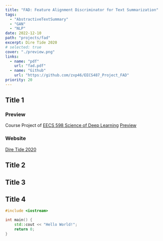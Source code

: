 ```yaml
---
title: "FAD: Feature Alignment Discriminator for Text Summarization"
tags:
  - "AbstractiveTextSummary"
  - "GAN"
  - "NLP"
date: 2022-12-10
path: "projects/fad"
excerpt: Dire Tide 2020
# selected: true
cover: "./preview.png"
links:
  - name: "pdf"
    url: "fad.pdf"
  - name: "Github"
    url: "https://github.com/zxp46/EECS487_Project_FAD"
priority: 20
---
```


## Title 1

### Preview
Course Project of [EECS 598 Science of Deep Learning](https://docs.google.com/document/d/1u4llb2tjRb47wPBA4fEaHRxuvwDEwuUbs8vfBANVIy4/edit)
[Preview](./preview.png)

### Website

[Dire Tide 2020](https://www.dota2.com/diretide/?l=english)

## Title 2

## Title 3

## Title 4

```cpp
#include <iostream>

int main() {
    std::cout << "Hello World!";
    return 0;
}
```
